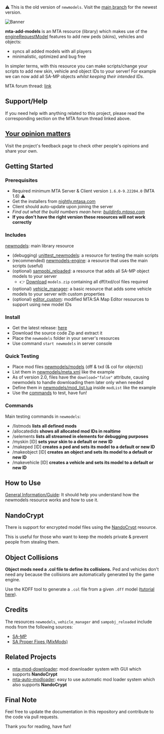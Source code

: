 ⚠️ This is the old version of `newmodels`. Visit the [main branch](https://github.com/Fernando-A-Rocha/mta-add-models/tree/main) for the newest version.

![Banner](https://i.imgur.com/R1Gno6b.png)

**mta-add-models** is an MTA resource (library) which makes use of the [engineRequestModel](https://wiki.multitheftauto.com/wiki/EngineRequestModel) features to add new peds (skins), vehicles and objects:

- syncs all added models with all players
- minimalistic, optimized and bug free

In simpler terms, with this resource you can make scripts/change your scripts to add new skin, vehicle and object IDs to your server! For example we can now add all SA-MP objects *whilst keeping their intended IDs*.

MTA forum thread: [link](https://forum.mtasa.com/topic/133212-rel-add-new-models-library/#comment-1003395)

## Support/Help

If you need help with anything related to this project, please read the corresponding section on the MTA forum thread linked above.

## [Your opinion matters](https://github.com/Fernando-A-Rocha/mta-add-models/issues/7)

Visit the project's feedback page to check other people's opinions and share your own.

## Getting Started

### Prerequisites

- Required minimum MTA Server & Client version `1.6.0-9.22204.0` (MTA 1.6) ⚠️
- Get the installers from [nightly.mtasa.com](https://nightly.mtasa.com/)
- Client should auto-update upon joining the server
- *Find out what the build numbers mean here: [buildinfo.mtasa.com](https://buildinfo.mtasa.com/)*
- **If you don't have the right version these resources will not work correctly**

### Includes

[newmodels](/newmodels): main library resource

- (debugging) [unittest_newmodels](/[examples]/unittest_newmodels): a resource for testing the main scripts
- (recommended) [newmodels-engine](/[examples]/newmodels-engine): a resource that uses the main scripts (useful)
- (optional) [sampobj_reloaded](/[examples]/sampobj_reloaded): a resource that adds all SA-MP object models to your server
  - 👉 [Download](https://www.mediafire.com/file/mgqrk0rq7jrgsuc/models.zip/file) `models.zip` containing all dff/txd/col files required
- (optional) [vehicle_manager](/[examples]/vehicle_manager): a basic resource that adds some vehicle models to your server with custom properties
- (optional) [editor_custom](/.github/docs/custom_editor/README.md): modified MTA:SA Map Editor resources to support using new model IDs

### Install

- Get the latest release: [here](https://github.com/Fernando-A-Rocha/mta-add-models/releases/latest)
- Download the source code Zip and extract it
- Place the `newmodels` folder in your server's resources
- Use command `start newmodels` in server console

### Quick Testing

- Place mod files [newmodels/models](/newmodels/models) (dff & txd (& col for objects))
- List them in [newmodels/meta.xml](/newmodels/meta.xml) like the example
- As of version 2.0, files have the `download="false"` attribute, causing newmodels to handle downloading them later only when needed
- Define them in [newmodels/mod_list.lua](/newmodels/mod_list.lua) inside `modList` like the example
- Use the [commands](#commands) to test, have fun!

### Commands

Main testing commands in `newmodels`:

- /listmods **lists all defined mods**
- /allocatedids **shows all allocated mod IDs in realtime**
- /selements **lists all streamed in elements for debugging purposes**
- /myskin [ID] **sets your skin to a default or new ID**
- /makeped [ID] **creates a ped and sets its model to a default or new ID**
- /makeobject [ID] **creates an object and sets its model to a default or new ID**
- /makevehicle [ID] **creates a vehicle and sets its model to a default or new ID**

## How to Use

[General Information/Guide](/.github/docs/MAIN.md): It should help you understand how the newmodels resource works and how to use it.

## NandoCrypt

There is support for encrypted model files using the [NandoCrypt](https://github.com/Fernando-A-Rocha/mta-nandocrypt) resource.

This is useful for those who want to keep the models private & prevent people from stealing them.

## Object Collisions

**Object mods need a .col file to define its collisions.** Ped and vehicles don't need any because the collisions are automatically generated by the game engine.

Use the KDFF tool to generate a `.col` file from a given `.dff` model ([tutorial here](https://github.com/Fernando-A-Rocha/mta-samp-maploader/blob/main/.github/docs/TUTORIAL_COL.md)).

## Credits

The resources `newmodels`, `vehicle_manager` and `sampobj_reloaded` include mods from the following sources:

- [SA-MP](https://dev.prineside.com/en/gtasa_samp_model_id/tag/2-sa-mp/)
- [SA Proper Fixes (MixMods)](https://www.mixmods.com.br/2022/08/sa-proper-fixes/)

## Related Projects

- [mta-mod-downloader](https://github.com/Fernando-A-Rocha/mta-mod-downloader#readme): mod downloader system with GUI which supports **NandoCrypt**
- [mta-auto-modloader](https://github.com/Fernando-A-Rocha/mta-auto-modloader#readme): easy to use automatic mod loader system which also supports **NandoCrypt**

## Final Note

Feel free to update the documentation in this repository and contribute to the code via pull requests.

Thank you for reading, have fun!
